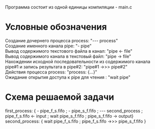 Программа состоит из одной единицы компиляции - main.c

# Условные обозначения
Cоздание дочернего процесса process: "--- process"  
Cоздание именного канала pipe: "- pipe"  
Вывод содержимого текстового файла в канал: "pipe <- file"   
Вывод содержимого  канала в текстовый файл: "pipe -> file"  
Нахождении исходной последовательности из содержимого канала pipe#1 и запись результата в pipe#2: "pipe#1 ->>> pipe#2"    
Действия процесса process: "process: {...}"   
Ожидание открытия доступа к pipe для чтения : "wait pipe"

# Схема решаемой задачи  
first_process: { - pipe_f_s.fifo ; - pipe_s_f.fifo ;  --- second_process ; pipe_f_s.fifo <- input ; wait pipe_s_f.fifo ; pipe_s_f.fifo -> output}  
second_process: { wait pipe_f_s.fifo ; pipe_f_s.fifo ->>> pipe_s_f.fifo }  
 
